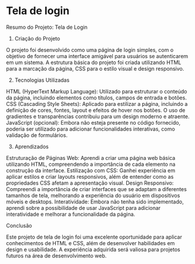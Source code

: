 # Tela de login
Resumo do Projeto: Tela de Login

1. Criação do Projeto

O projeto foi desenvolvido como uma página de login simples, com o objetivo de fornecer uma interface amigável para usuários se autenticarem em um sistema.
A estrutura básica do projeto foi criada utilizando HTML para a marcação da página, CSS para o estilo visual e design responsivo.

2. Tecnologias Utilizadas

HTML (HyperText Markup Language):
Utilizado para estruturar o conteúdo da página, incluindo elementos como títulos, campos de entrada e botões.
CSS (Cascading Style Sheets):
Aplicado para estilizar a página, incluindo a definição de cores, fontes, layout e efeitos de hover nos botões.
O uso de gradientes e transparências contribuiu para um design moderno e atraente.
JavaScript (opcional):
Embora não esteja presente no código fornecido, poderia ser utilizado para adicionar funcionalidades interativas, como validação de formulários.

3. Aprendizados

Estruturação de Páginas Web:
Aprendi a criar uma página web básica utilizando HTML, compreendendo a importância de cada elemento na construção da interface.
Estilização com CSS:
Ganhei experiência em aplicar estilos e criar layouts responsivos, além de entender como as propriedades CSS afetam a apresentação visual.
Design Responsivo:
Compreendi a importância de criar interfaces que se adaptam a diferentes tamanhos de tela, melhorando a experiência do usuário em dispositivos móveis e desktops.
Interatividade:
Embora não tenha sido implementado, aprendi sobre a possibilidade de usar JavaScript para adicionar interatividade e melhorar a funcionalidade da página.

Conclusão

Este projeto de tela de login foi uma excelente oportunidade para aplicar conhecimentos de HTML e CSS, além de desenvolver habilidades em design e usabilidade. A experiência adquirida será valiosa para projetos futuros na área de desenvolvimento web.
